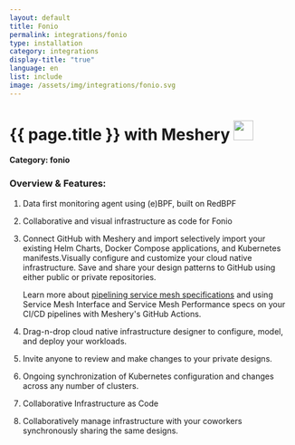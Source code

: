 ```yaml
---
layout: default
title: Fonio
permalink: integrations/fonio
type: installation
category: integrations
display-title: "true"
language: en
list: include
image: /assets/img/integrations/fonio.svg
---
```


<h1>{{ page.title }} with Meshery <img src="{{ page.image }}" style="width: 35px; height: 35px;" /></h1>


#### Category: fonio

### Overview & Features:
1. Data first monitoring agent using (e)BPF, built on RedBPF

2. Collaborative and visual infrastructure as code for Fonio

4. 
    Connect GitHub with Meshery and import selectively import your existing Helm Charts, Docker Compose applications, and Kubernetes manifests.Visually configure and customize your cloud native infrastructure.
    Save and share your design patterns to GitHub using either public or private repositories.



    Learn more about <a href="/blog/service-mesh-specifications/pipelining-service-mesh-specifications">pipelining service mesh specifications</a> and using Service Mesh Interface and Service Mesh Performance specs on your CI/CD pipelines with Meshery's GitHub Actions.



5. Drag-n-drop cloud native infrastructure designer to configure, model, and deploy your workloads.

6. Invite anyone to review and make changes to your private designs.

7. Ongoing synchronization of Kubernetes configuration and changes across any number of clusters.

8. Collaborative Infrastructure as Code

9. Collaboratively manage infrastructure with your coworkers synchronously sharing the same designs.

